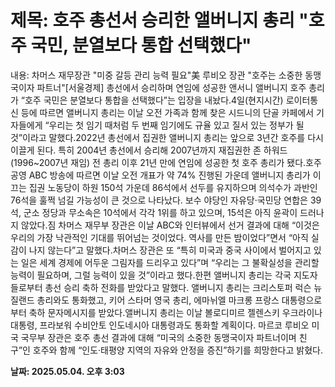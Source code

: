 # **제목: 호주 총선서 승리한 앨버니지 총리 "호주 국민, 분열보다 통합 선택했다"**

  내용: 차머스 재무장관 "미중 갈등 관리 능력 필요"美 루비오 장관 "호주는 소중한 동맹국이자 파트너"[서울경제] 총선에서 승리하며 연임에 성공한 앤서니 앨버니지 호주 총리가 “호주 국민은 분열보다 통합을 선택했다”는 입장을 내놨다.4일(현지시간) 로이터통신 등에 따르면 앨버니지 총리는 이날 오전 가족과 함께 찾은 시드니의 단골 카페에서 기자들에게 “우리는 첫 임기 때처럼 두 번째 임기에도 규율 있고 질서 있는 정부가 될 것”이라고 말했다.2022년 총선에서 집권한 앨버니지 총리는 앞으로 3년간 호주를 다시 이끌게 된다. 특히 2004년 총선에서 승리해 2007년까지 재집권한 존 하워드(1996~2007년 재임) 전 총리 이후 21년 만에 연임에 성공한 첫 호주 총리가 됐다.호주 공영 ABC 방송에 따르면 이날 오전 개표가 약 74% 진행된 가운데 앨버니지 총리가 이끄는 집권 노동당이 하원 150석 가운데 86석에서 선두를 유지하으며 의석수가 과반인 76석을 훌쩍 넘길 가능성이 큰 것으로 나타났다. 보수 야당인 자유당·국민당 연합은 39석, 군소 정당과 무소속은 10석에서 각각 1위를 하고 있으며, 15석은 아직 윤곽이 드러나지 않았다.짐 차머스 재무부 장관은 이날 ABC와 인터뷰에서 선거 결과에 대해 “이것은 우리의 가장 낙관적인 기대를 뛰어넘는 것이었다. 역사를 만든 밤이었다”면서 “아직 실감이 나지 않는다”고 말했다.차머스 장관은 또 “특히 미국과 중국 사이에서 벌어지고 있는 일은 세계 경제에 어두운 그림자를 드리우고 있다”며 “우리는 그 불확실성을 관리할 능력이 필요하며, 그럴 능력이 있을 것”이라고 했다.한편 앨버니지 총리는 각국 지도자들로부터 총선 승리 축하 전화를 받았다고 말했다. 앨버니지 총리는 크리스토퍼 럭슨 뉴질랜드 총리와도 통화했고, 키어 스타머 영국 총리, 에마뉘엘 마크롱 프랑스 대통령으로부터 축하 문자메시지를 받았다.앨버니지 총리는 이날 볼로디미르 젤렌스키 우크라이나 대통령, 프라보워 수비안토 인도네시아 대통령과도 통화할 계획이다. 마르코 루비오 미국 국무부 장관은 호주 총선 결과에 대해 “미국의 소중한 동맹국이자 파트너이며 친구”인 호주와 함께 “인도·태평양 지역의 자유와 안정을 증진”하기를 희망한다고 밝혔다.

  **날짜: 2025.05.04. 오후 3:03**